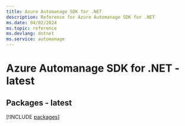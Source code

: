 ```yaml
---
title: Azure Automanage SDK for .NET
description: Reference for Azure Automanage SDK for .NET
ms.date: 04/02/2024
ms.topic: reference
ms.devlang: dotnet
ms.service: automanage
---
```

# Azure Automanage SDK for .NET - latest
## Packages - latest
[!INCLUDE [packages](automanage-index.md)]